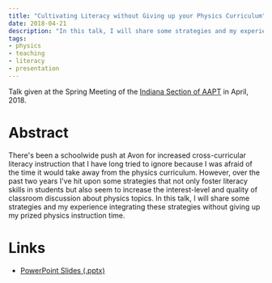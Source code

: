 ```yaml
---
title: "Cultivating Literacy without Giving up your Physics Curriculum"
date: 2018-04-21
description: "In this talk, I will share some strategies and my experience integrating these strategies without giving up my prized physics instruction time."
tags:
- physics
- teaching
- literacy
- presentation
---
```


Talk given at the Spring Meeting of the [Indiana Section of AAPT](http://www.inaapt.org/) in April, 2018.

# Abstract

There's been a schoolwide push at Avon for increased cross-curricular literacy instruction that I have long tried to ignore because I was afraid of the time it would take away from the physics curriculum. However, over the past two years I've hit upon some strategies that not only foster literacy skills in students but also seem to increase the interest-level and quality of classroom discussion about physics topics. In this talk, I will share some strategies and my experience integrating these strategies without giving up my prized physics instruction time.

# Links

 * [PowerPoint Slides (.pptx)](/files/literacy.pptx)